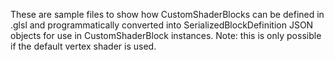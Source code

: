 These are sample files to show how CustomShaderBlocks can be defined in .glsl and programmatically converted into SerializedBlockDefinition JSON objects for use in CustomShaderBlock instances.
Note: this is only possible if the default vertex shader is used.
